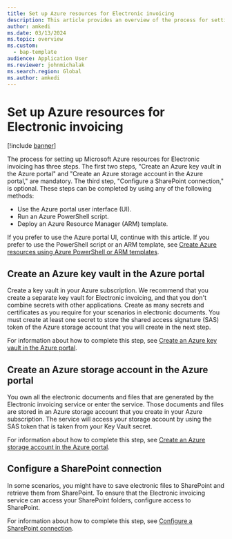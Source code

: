 ```yaml
---
title: Set up Azure resources for Electronic invoicing
description: This article provides an overview of the process for setting up Microsoft Azure resources for Electronic invoicing.
author: amkedi
ms.date: 03/13/2024
ms.topic: overview
ms.custom: 
  - bap-template
audience: Application User
ms.reviewer: johnmichalak
ms.search.region: Global
ms.author: amkedi
---
```


# Set up Azure resources for Electronic invoicing

[!include [banner](../../includes/banner.md)]

The process for setting up Microsoft Azure resources for Electronic invoicing has three steps. The first two steps, "Create an Azure key vault in the Azure portal" and "Create an Azure storage account in the Azure portal," are mandatory. The third step, "Configure a SharePoint connection," is optional. These steps can be completed by using any of the following methods:

- Use the Azure portal user interface (UI).
- Run an Azure PowerShell script.
- Deploy an Azure Resource Manager (ARM) template.

If you prefer to use the Azure portal UI, continue with this article. If you prefer to use the PowerShell script or an ARM template, see [Create Azure resources using Azure PowerShell or ARM templates](e-invoicing-set-up-azure-resources-automation.md).

## Create an Azure key vault in the Azure portal

Create a key vault in your Azure subscription. We recommend that you create a separate key vault for Electronic invoicing, and that you don't combine secrets with other applications. Create as many secrets and certificates as you require for your scenarios in electronic documents. You must create at least one secret to store the shared access signature (SAS) token of the Azure storage account that you will create in the next step.

For information about how to complete this step, see [Create an Azure key vault in the Azure portal](e-invoicing-create-azure-key-vault-azure-portal.md).

## Create an Azure storage account in the Azure portal

You own all the electronic documents and files that are generated by the Electronic invoicing service or enter the service. Those documents and files are stored in an Azure storage account that you create in your Azure subscription. The service will access your storage account by using the SAS token that is taken from your Key Vault secret.

For information about how to complete this step, see [Create an Azure storage account in the Azure portal](e-invoicing-create-azure-storage-account-azure-portal.md).

## Configure a SharePoint connection

In some scenarios, you might have to save electronic files to SharePoint and retrieve them from SharePoint. To ensure that the Electronic invoicing service can access your SharePoint folders, configure access to SharePoint.

For information about how to complete this step, see [Configure a SharePoint connection](e-invoicing-create-sharepoint-connection.md).
